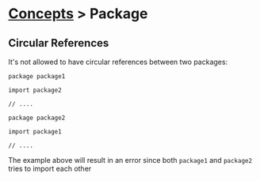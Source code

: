 # [Concepts](../concepts.md) > Package

## Circular References

It's not allowed to have circular references between two packages:

```
package package1

import package2

// ....
```

```
package package2

import package1

// ....
```

The example above will result in an error since both `package1` and `package2` tries to import each other
